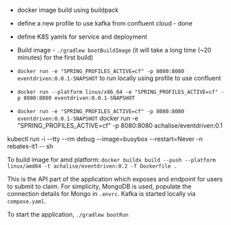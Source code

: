 - docker image build using buildpack
- define a new profile to use kafka from confluent cloud - done
- define K8S yamls for service and deployment

- Build image - `./gradlew bootBuildImage` (it will take a long time (~20 minutes) for the first build)
- `docker run -e "SPRING_PROFILES_ACTIVE=cf" -p 8080:8080 eventdriven:0.0.1-SNAPSHOT` to run locally using profile to use confluent
- `docker run --platform linux/x86_64 -e "SPRING_PROFILES_ACTIVE=cf" -p 8080:8080 eventdriven:0.0.1-SNAPSHOT` 
- `docker run -e "SPRING_PROFILES_ACTIVE=cf" -p 8080:8080 eventdriven:0.0.1-SNAPSHOT`
  docker run -e "SPRING_PROFILES_ACTIVE=cf" -p 8080:8080 achalise/eventdriven:0.1

kubectl run -i --tty --rm debug --image=busybox --restart=Never -n rebates-it1 -- sh

To build image for amd platform:
`docker buildx build --push --platform linux/amd64 -t achalise/eventdriven:0.2 -f Dockerfile .`

This is the API part of the application which exposes and endpoint for users to submit to claim.
For simplicity, MongoDB is used, populate the connection details for Mongo in `.envrc`.  Kafka is started
locally via `compose.yaml`.

To start the application, `./gradlew bootRun`